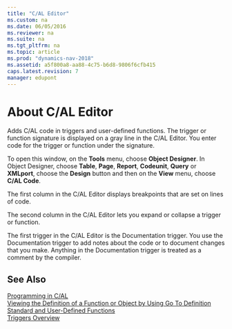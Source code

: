 ```yaml
---
title: "C/AL Editor"
ms.custom: na
ms.date: 06/05/2016
ms.reviewer: na
ms.suite: na
ms.tgt_pltfrm: na
ms.topic: article
ms.prod: "dynamics-nav-2018"
ms.assetid: a5f800a8-aa88-4c75-b6d8-9806f6cfb415
caps.latest.revision: 7
manager: edupont
---
```

# About C/AL Editor
Adds C/AL code in triggers and user-defined functions. The trigger or function signature is displayed on a gray line in the C/AL Editor. You enter code for the trigger or function under the signature.  

 To open this window, on the **Tools** menu, choose **Object Designer**. In Object Designer, choose **Table**, **Page**, **Report**, **Codeunit**, **Query** or **XMLport**, choose the **Design** button and then on the **View** menu, choose **C/AL Code**.  

 The first column in the C/AL Editor displays breakpoints that are set on lines of code.  

 The second column in the C/AL Editor lets you expand or collapse a trigger or function.  

 The first trigger in the C/AL Editor is the Documentation trigger. You use the Documentation trigger to add notes about the code or to document changes that you make. Anything in the Documentation trigger is treated as a comment by the compiler.  

## See Also  
 [Programming in C/AL](../Programming-in-C-AL.md)   
 [Viewing the Definition of a Function or Object by Using Go To Definition](../Viewing-the-Definition-of-a-Function-or-Object-by-Using-Go-To-Definition.md)   
 [Standard and User-Defined Functions](../Standard-and-User-Defined-Functions.md)   
 [Triggers Overview](../Triggers-Overview.md)
